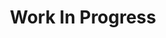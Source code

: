 ---
# This topic lives at
# https://digital.gov/topics/work-in-progress

slug: "work-in-progress"

# Topic Title
title: "Work In Progress"

# description — keep it short and clear
summary: ""


# Weight
weight: 1

# For more information on managing topics,
# see https://github.com/GSA/digitalgov.gov/wiki
---